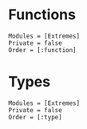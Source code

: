 # Functions

```@autodocs
Modules = [Extremes]
Private = false
Order = [:function]
```

# Types

```@autodocs
Modules = [Extremes]
Private = false
Order = [:type]
```
